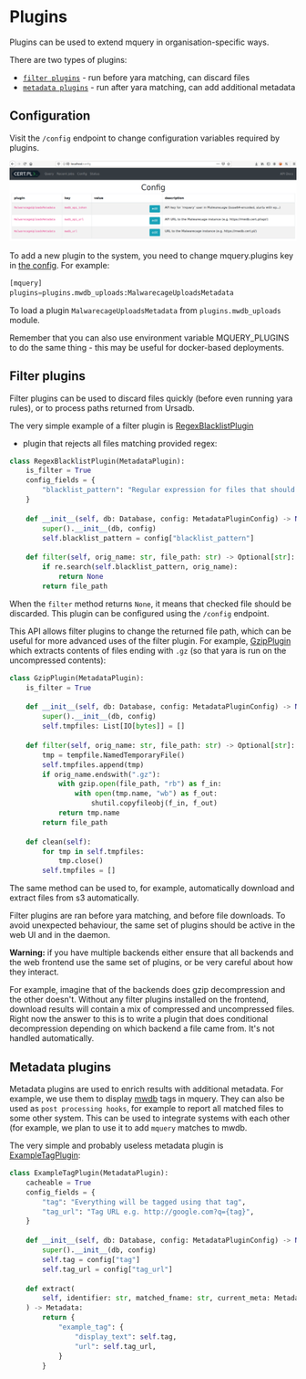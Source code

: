 # Plugins

Plugins can be used to extend mquery in organisation-specific ways.

There are two types of plugins:
 - [`filter plugins`](#filter-plugins) - run before yara matching, can discard files
 - [`metadata plugins`](#metadata-plugins) - run after yara matching, can add additional metadata

## Configuration

Visit the `/config` endpoint to change configuration variables required
by plugins.

![](plugin-config.png)

To add a new plugin to the system, you need to change mquery.plugins key in
[the config](./configuration.md). For example:

```python
[mquery]
plugins=plugins.mwdb_uploads:MalwarecageUploadsMetadata
```

To load a plugin `MalwarecageUploadsMetadata` from `plugins.mwdb_uploads`
module.

Remember that you can also use environment variable MQUERY_PLUGINS to do the
same thing - this may be useful for docker-based deployments.

## Filter plugins

Filter plugins can be used to discard files quickly (before even running
yara rules), or to process paths returned from Ursadb.

The very simple example of a filter plugin is
[RegexBlacklistPlugin](https://github.com/CERT-Polska/mquery/tree/master/src/plugins/blacklist.py)
- plugin that rejects all files matching provided regex:

```python
class RegexBlacklistPlugin(MetadataPlugin):
    is_filter = True
    config_fields = {
        "blacklist_pattern": "Regular expression for files that should be ignored",
    }

    def __init__(self, db: Database, config: MetadataPluginConfig) -> None:
        super().__init__(db, config)
        self.blacklist_pattern = config["blacklist_pattern"]

    def filter(self, orig_name: str, file_path: str) -> Optional[str]:
        if re.search(self.blacklist_pattern, orig_name):
            return None
        return file_path
```

When the `filter` method returns `None`, it means that checked file should
be discarded. This plugin can be configured using the `/config` endpoint. 

This API allows filter plugins to change the returned file path, which can be
useful for more advanced uses of the filter plugin. For example,
[GzipPlugin](https://github.com/CERT-Polska/mquery/tree/master/src/plugins/archive.py)
which extracts contents of files ending with `.gz` (so that yara is run on the
uncompressed contents):

```python
class GzipPlugin(MetadataPlugin):
    is_filter = True

    def __init__(self, db: Database, config: MetadataPluginConfig) -> None:
        super().__init__(db, config)
        self.tmpfiles: List[IO[bytes]] = []

    def filter(self, orig_name: str, file_path: str) -> Optional[str]:
        tmp = tempfile.NamedTemporaryFile()
        self.tmpfiles.append(tmp)
        if orig_name.endswith(".gz"):
            with gzip.open(file_path, "rb") as f_in:
                with open(tmp.name, "wb") as f_out:
                    shutil.copyfileobj(f_in, f_out)
            return tmp.name
        return file_path

    def clean(self):
        for tmp in self.tmpfiles:
            tmp.close()
        self.tmpfiles = [] 
```

The same method can be used to, for example, automatically download and extract
files from s3 automatically.

Filter plugins are ran before yara matching, and before file downloads. To avoid
unexpected behaviour, the same set of plugins should be active in the web UI and
in the daemon.

**Warning:** if you have multiple backends either ensure that all backends and the web
frontend use the same set of plugins, or be very careful about how they interact.

For example, imagine that of the backends does gzip decompression and the other doesn't.
Without any filter plugins installed on the frontend, download results will contain a
mix of compressed and uncompressed files. Right now the answer to this is to write a
plugin that does conditional decompression depending on which backend a file came from.
It's not handled automatically.

## Metadata plugins

Metadata plugins are used to enrich results with additional metadata.
For example, we use them to display [mwdb](https://mwdb.cert.pl/) tags in
mquery. They can also be used as `post processing hooks`, for example to
report all matched files to some other system. This can be used to integrate
systems with each other (for example, we plan to use it to add `mquery`
matches to mwdb. 

The very simple and probably useless metadata plugin is
[ExampleTagPlugin](https://github.com/CERT-Polska/mquery/tree/master/src/plugins/example_plugin.py):

```python
class ExampleTagPlugin(MetadataPlugin):
    cacheable = True
    config_fields = {
        "tag": "Everything will be tagged using that tag",
        "tag_url": "Tag URL e.g. http://google.com?q={tag}",
    }

    def __init__(self, db: Database, config: MetadataPluginConfig) -> None:
        super().__init__(db, config)
        self.tag = config["tag"]
        self.tag_url = config["tag_url"]

    def extract(
        self, identifier: str, matched_fname: str, current_meta: Metadata
    ) -> Metadata:
        return {
            "example_tag": {
                "display_text": self.tag,
                "url": self.tag_url,
            }
        }
````
